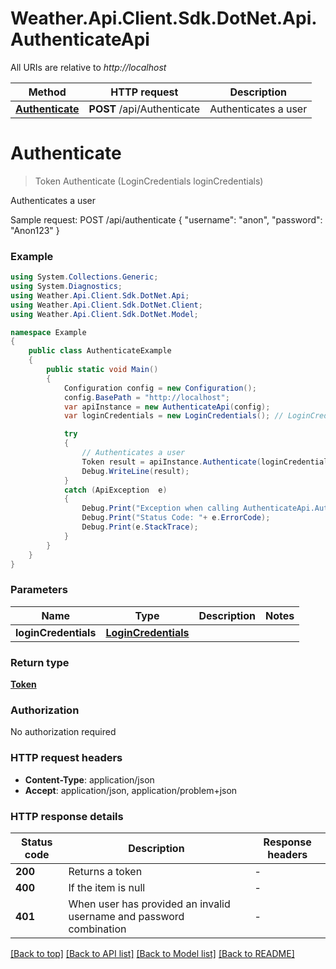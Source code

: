 # Weather.Api.Client.Sdk.DotNet.Api.AuthenticateApi

All URIs are relative to *http://localhost*

Method | HTTP request | Description
------------- | ------------- | -------------
[**Authenticate**](AuthenticateApi.md#authenticate) | **POST** /api/Authenticate | Authenticates a user


<a name="authenticate"></a>
# **Authenticate**
> Token Authenticate (LoginCredentials loginCredentials)

Authenticates a user

Sample request:                    POST /api/authenticate      {         \"username\": \"anon\",         \"password\": \"Anon123\"      }

### Example
```csharp
using System.Collections.Generic;
using System.Diagnostics;
using Weather.Api.Client.Sdk.DotNet.Api;
using Weather.Api.Client.Sdk.DotNet.Client;
using Weather.Api.Client.Sdk.DotNet.Model;

namespace Example
{
    public class AuthenticateExample
    {
        public static void Main()
        {
            Configuration config = new Configuration();
            config.BasePath = "http://localhost";
            var apiInstance = new AuthenticateApi(config);
            var loginCredentials = new LoginCredentials(); // LoginCredentials | 

            try
            {
                // Authenticates a user
                Token result = apiInstance.Authenticate(loginCredentials);
                Debug.WriteLine(result);
            }
            catch (ApiException  e)
            {
                Debug.Print("Exception when calling AuthenticateApi.Authenticate: " + e.Message );
                Debug.Print("Status Code: "+ e.ErrorCode);
                Debug.Print(e.StackTrace);
            }
        }
    }
}
```

### Parameters

Name | Type | Description  | Notes
------------- | ------------- | ------------- | -------------
 **loginCredentials** | [**LoginCredentials**](LoginCredentials.md)|  | 

### Return type

[**Token**](Token.md)

### Authorization

No authorization required

### HTTP request headers

 - **Content-Type**: application/json
 - **Accept**: application/json, application/problem+json


### HTTP response details
| Status code | Description | Response headers |
|-------------|-------------|------------------|
| **200** | Returns a token |  -  |
| **400** | If the item is null |  -  |
| **401** | When user has provided an invalid username and password combination |  -  |

[[Back to top]](#) [[Back to API list]](../README.md#documentation-for-api-endpoints) [[Back to Model list]](../README.md#documentation-for-models) [[Back to README]](../README.md)

